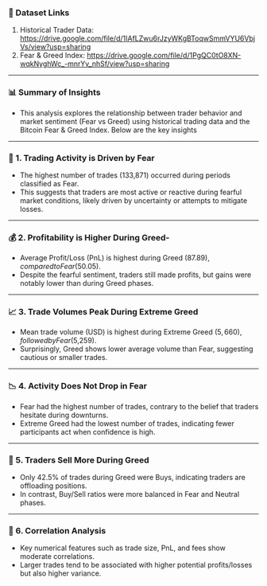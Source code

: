 ### 📂 Dataset Links
1. Historical Trader Data:
https://drive.google.com/file/d/1IAfLZwu6rJzyWKgBToqwSmmVYU6VbjVs/view?usp=sharing
2. Fear & Greed Index:
https://drive.google.com/file/d/1PgQC0tO8XN-wqkNyghWc_-mnrYv_nhSf/view?usp=sharing

---------

### 📊 Summary of Insights
- This analysis explores the relationship between trader behavior and market sentiment (Fear vs Greed) using historical trading data and the Bitcoin Fear & Greed Index. Below are the key insights
  
---------

### 🧠 1. Trading Activity is Driven by Fear
- The highest number of trades (133,871) occurred during periods classified as Fear.
- This suggests that traders are most active or reactive during fearful market conditions, likely driven by uncertainty or attempts to mitigate losses.
  
---------
### 💰 2. Profitability is Higher During Greed-
- Average Profit/Loss (PnL) is highest during Greed ($87.89), compared to Fear ($50.05).
- Despite the fearful sentiment, traders still made profits, but gains were notably lower than during Greed phases.
  
---------

### 📈 3. Trade Volumes Peak During Extreme Greed
- Mean trade volume (USD) is highest during Extreme Greed ($5,660), followed by Fear ($5,259).
- Surprisingly, Greed shows lower average volume than Fear, suggesting cautious or smaller trades.
  
---------

### 📉 4. Activity Does Not Drop in Fear
- Fear had the highest number of trades, contrary to the belief that traders hesitate during downturns.
- Extreme Greed had the lowest number of trades, indicating fewer participants act when confidence is high.
  
---------

### 🔁 5. Traders Sell More During Greed
- Only 42.5% of trades during Greed were Buys, indicating traders are offloading positions.
- In contrast, Buy/Sell ratios were more balanced in Fear and Neutral phases.
  
---------

### 🔗 6. Correlation Analysis
- Key numerical features such as trade size, PnL, and fees show moderate correlations.
- Larger trades tend to be associated with higher potential profits/losses but also higher variance.
  
